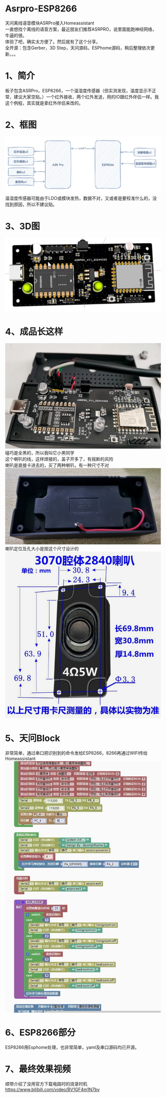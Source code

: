 # Asrpro-ESP8266<br>
天问离线语音模块ASRPro接入Homeassistant<br>
一直想找个离线的语音方案，最近朋友们推荐ASRPRO，说里面能跑神经网络，牛逼的很。<br>
体验了吧，确实太方便了。然后就有了这个分享。<br>
全开源：包含Gerber，3D Step，天问源码，ESPhome源码，稍后整理依次更新。。。<br>
# 1、简介<br>
板子包含ASRPro，ESP8266，一个温湿度传感器（但实测发现，温度显示不正常，建议大家空贴。）一个红外接收，两个红外发送，用的IO跟红外伴侣一样。我这个例程，其实就是拿红外伴侣来改的。<br>
# 2、框图<br>
![Image text](https://github.com/DIYSmartHome8/Asrpro-ESP8266/blob/main/IMG/No.1.jpg)<br>
温湿度传感器可能由于LDO或模块发热，数据不对，又或者是要校准什么的，没找到原因，所以不建议贴。<br>
# 3、3D图<br>
![Image text](https://github.com/DIYSmartHome8/Asrpro-ESP8266/blob/main/IMG/No.2.jpg)<br>
# 4、成品长这样<br>
![Image text](https://github.com/DIYSmartHome8/Asrpro-ESP8266/blob/main/IMG/No.3.jpg)<br>
碰巧是全黑的，所以我叫它小黑同学<br>
这个喇叭的线，这样焊接的，盖子开多了，有摇断的风险<br>
喇叭是直接卡进去的，买了两种喇叭，有一种尺寸不对<br>
![Image text](https://github.com/DIYSmartHome8/Asrpro-ESP8266/blob/main/IMG/No.5.jpg)<br>
喇叭定位及孔大小是按这个尺寸设计的<br>
![Image text](https://github.com/DIYSmartHome8/Asrpro-ESP8266/blob/main/IMG/No.6.jpg)<br>
# 5、天问Block<br>
非常简单，通过串口把识别到的命令发给ESP8266，8266再通过WIFI传给Homeassistant<br>
![Image text](https://github.com/DIYSmartHome8/Asrpro-ESP8266/blob/main/IMG/No.4.jpg)<br>
# 6、ESP8266部分<br>
ESP8266用Esphome处理，也非常简单，yaml及串口源码均已开源。
# 7、最终效果视频<br>
顺带介绍了没用官方下载电路时的烧录时机<br>
https://www.bilibili.com/video/BV1GF4m1N7by
